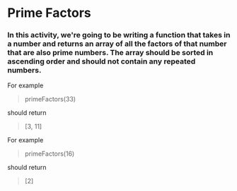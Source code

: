 # Prime Factors


### In this activity, we're going to be writing a function that takes in a number and returns an array of all the factors of that number that are also prime numbers. The array should be sorted in ascending order and should not contain any repeated numbers.

For example

> primeFactors(33)

should return

> [3, 11]


For example

> primeFactors(16)

should return

> [2]
